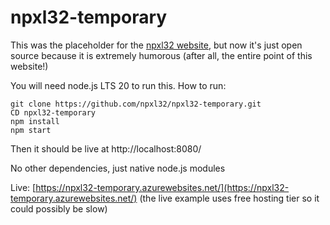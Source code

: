 # npxl32-temporary
This was the placeholder for the [npxl32 website](https://www.npxl32.com/), but now it's just open source because it is extremely humorous (after all, the entire point of this website!)

You will need node.js LTS 20 to run this.
How to run:
```
git clone https://github.com/npxl32/npxl32-temporary.git
CD npxl32-temporary
npm install
npm start
```
Then it should be live at http://localhost:8080/

No other dependencies, just native node.js modules

Live:
[https://npxl32-temporary.azurewebsites.net/](https://npxl32-temporary.azurewebsites.net/)
(the live example uses free hosting tier so it could possibly be slow)